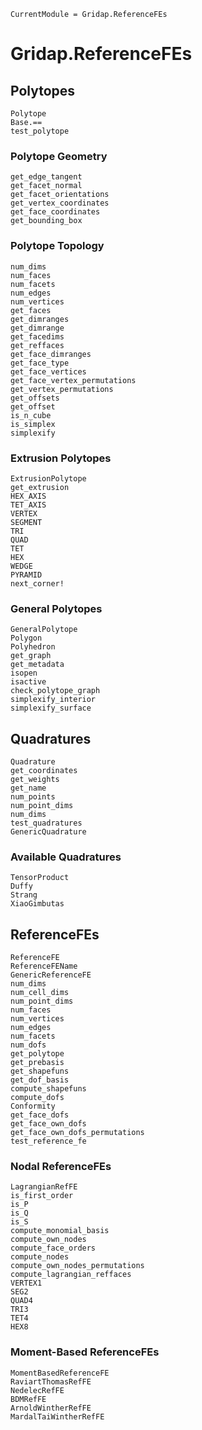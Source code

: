 ```@meta
CurrentModule = Gridap.ReferenceFEs
```

# Gridap.ReferenceFEs

## Polytopes

```@docs
Polytope
Base.==
test_polytope
```

### Polytope Geometry

```@docs
get_edge_tangent
get_facet_normal
get_facet_orientations
get_vertex_coordinates
get_face_coordinates
get_bounding_box
```

### Polytope Topology

```@docs
num_dims
num_faces
num_facets
num_edges
num_vertices
get_faces
get_dimranges
get_dimrange
get_facedims
get_reffaces
get_face_dimranges
get_face_type
get_face_vertices
get_face_vertex_permutations
get_vertex_permutations
get_offsets
get_offset
is_n_cube
is_simplex
simplexify
```

### Extrusion Polytopes

```@docs
ExtrusionPolytope
get_extrusion
HEX_AXIS
TET_AXIS
VERTEX
SEGMENT
TRI
QUAD
TET
HEX
WEDGE
PYRAMID
next_corner!
```

### General Polytopes

```@docs
GeneralPolytope
Polygon
Polyhedron
get_graph
get_metadata
isopen
isactive
check_polytope_graph
simplexify_interior
simplexify_surface
```

## Quadratures

```@docs
Quadrature
get_coordinates
get_weights
get_name
num_points
num_point_dims
num_dims
test_quadratures
GenericQuadrature
```

### Available Quadratures

```@docs
TensorProduct
Duffy
Strang
XiaoGimbutas
```

## ReferenceFEs

```@docs
ReferenceFE
ReferenceFEName
GenericReferenceFE
num_dims
num_cell_dims
num_point_dims
num_faces
num_vertices
num_edges
num_facets
num_dofs
get_polytope
get_prebasis
get_shapefuns
get_dof_basis
compute_shapefuns
compute_dofs
Conformity
get_face_dofs
get_face_own_dofs
get_face_own_dofs_permutations
test_reference_fe
```

### Nodal ReferenceFEs

```@docs
LagrangianRefFE
is_first_order
is_P
is_Q
is_S
compute_monomial_basis
compute_own_nodes
compute_face_orders
compute_nodes
compute_own_nodes_permutations
compute_lagrangian_reffaces
VERTEX1
SEG2
QUAD4
TRI3
TET4
HEX8
```

### Moment-Based ReferenceFEs

```@docs
MomentBasedReferenceFE
RaviartThomasRefFE
NedelecRefFE
BDMRefFE
ArnoldWintherRefFE
MardalTaiWintherRefFE
```
